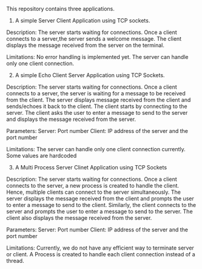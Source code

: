 This repository contains three applications.

1. A simple Server Client Application using TCP sockets.

Description:
  The server starts waiting for connections. Once a client connects to a server,the server sends a welcome message.
  The client displays the message received from the server on the terminal.
 
Limitations:
  No error handling is implemented yet.
  The server can handle only one client connection.
  
2. A simple Echo Client Server Application using TCP Sockets.

Description:
  The server starts waiting for connections. Once a client connects to a server, the server is waiting for a message 
  to be received from the client. The server displays message received from the client and sends/echoes it back to 
  the client. The client starts by connecting to the server. The client asks the user to enter a message to send to 
  the server and displays the message received from the server.
  
Parameters:
  Server: Port number
  Client: IP address of the server and the port number

Limitations:
  The server can handle only one client connection currently.
  Some values are hardcoded

3. A Multi Process Server Clinet Application using TCP Sockets

Description:
  The server starts waiting for connections. Once a client connects to the server, a new process is created to handle
  the client. Hence, multiple clients can connect to the server simultaneously. The server displays the message received
  from the client and prompts the user to enter a message to send to the client. Similarly, the client connects to the 
  server and prompts the user to enter a message to send to the server. The client also displays the message received 
  from the server.

Parameters:
  Server: Port number
  Client: IP address of the server and the port number

Limitations:
  Currently, we do not have any efficient way to terminate server or client.
  A Process is created to handle each client connection instead of a thread.
